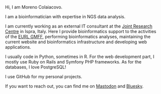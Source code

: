 Hi, I am Moreno Colaiacovo.

I am a bioinformatician with expertise in NGS data analysis.

I am currently working as an external IT consultant at the [Joint Research Centre](https://joint-research-centre.ec.europa.eu/index_en) in Ispra, Italy. Here I provide bioinformatics support to the activities of the [EURL GMFF](https://gmo-crl.jrc.ec.europa.eu/), performing bioinformatics analyses, maintaining the current website and bioinformatics infrastructure and developing web applications.

I usually code in Python, sometimes in R. For the web development part, I mostly use Ruby on Rails and Symfony PHP frameworks. As for the databases, I love PostgreSQL!

I use GitHub for my personal projects.

If you want to reach out, you can find me on [Mastodon](https://mastodon.uno/@emmecola) and [Bluesky](https://bsky.app/profile/emmecola.bsky.social).


<!---
emmecola/emmecola is a ✨ special ✨ repository because its `README.md` (this file) appears on your GitHub profile.
You can click the Preview link to take a look at your changes.
--->
